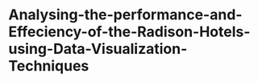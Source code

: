 # Analysing-the-performance-and-Effeciency-of-the-Radison-Hotels-using-Data-Visualization-Techniques
